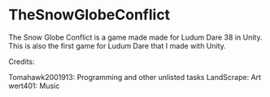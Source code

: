 # TheSnowGlobeConflict

The Snow Globe Conflict is a game made made for Ludum Dare 38 in Unity. This is also the first game for Ludum Dare that I made with Unity.

Credits:

Tomahawk2001913: Programming and other unlisted tasks
LandScrape: Art
wert401: Music
